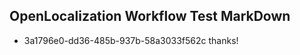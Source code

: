 ## OpenLocalization Workflow Test MarkDown
* 3a1796e0-dd36-485b-937b-58a3033f562c 
thanks!<!--HONumber=Mar16_HO4-->
